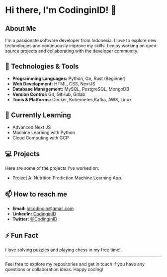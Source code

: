 # Hi there, I'm CodinginID! 👋

## About Me
I'm a passionate software developer from Indonesia. I love to explore new technologies and continuously improve my skills. I enjoy working on open-source projects and collaborating with the developer community.

## 🔧 Technologies & Tools
- **Programming Languages:** Python, Go, Rust (Beginner)
- **Web Development:** HTML, CSS, NextJS
- **Database Management:** MySQL, PostgreSQL, MongoDB
- **Version Control:** Git, GitHub, Gitlab
- **Tools & Platforms:** Docker, Kubernetes,Kafka, AWS, Linux

## 🌱 Currently Learning
- Advanced Next JS
- Machine Learning with Python
- Cloud Computing with GCP

## 💻 Projects
Here are some of the projects I've worked on:
- [Project A](https://github.com/CodinginID/ProjectA): Nutrition Prediction Machine Learning App.

## 📫 How to reach me
- **Email:** idcodingin@gmail.com
- **LinkedIn:** [CodinginID](https://www.linkedin.com/in/muhammad-ali-bakhtiar-3a9935182/)
- **Twitter:** [@CodinginID](soon)

## ⚡ Fun Fact
I love solving puzzles and playing chess in my free time!

---

Feel free to explore my repositories and get in touch if you have any questions or collaboration ideas. Happy coding!
